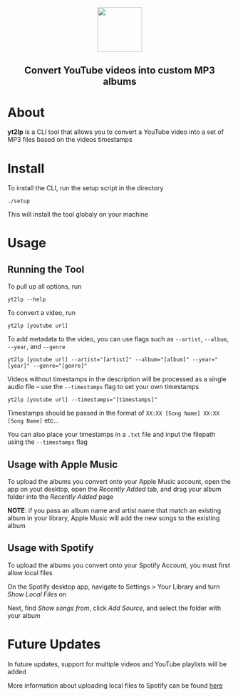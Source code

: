 <div align="center">
  <img src="https://github.com/user-attachments/assets/972300ff-fd66-41e1-b86c-bc59cf72e133" height="100px">
  <h2>Convert YouTube videos into custom MP3 albums</h2>
</div>

# About 

**yt2lp** is a CLI tool that allows you to convert a YouTube video into a set of MP3 files based on the videos timestamps

# Install

To install the CLI, run the setup script in the directory
```
./setup
```
This will install the tool globaly on your machine

# Usage

## Running the Tool

To pull up all options, run 
```
yt2lp --help
```
To convert a video, run 
```
yt2lp [youtube url]
```
To add metadata to the video, you can use flags such as `--artist`, `--album`, `--year`, and `--genre`
```
yt2lp [youtube url] --artist="[artist]" --album="[album]" --year="[year]" --genre="[genre]"
```
Videos without timestamps in the description will be processed as a single audio file &ndash; use the `--timestamps` flag to set your own timestamps
```
yt2lp [youtube url] --timestamps="[timestamps]"
```

Timestamps should be passed in the format of `XX:XX [Song Name] XX:XX [Song Name]` etc...

You can also place your timestamps in a `.txt` file and input the filepath using the `--timestamps` flag

## Usage with Apple Music 
To upload the albums you convert onto your Apple Music account, open the app on yout desktop, open the *Recently Added* tab, and drag your album folder into the *Recently Added* page

**NOTE**: if you pass an album name and artist name that match an existing album in your library, Apple Music will add the new songs to the existing album

## Usage with Spotify
To upload the albums you convert onto your Spotify Account, you must first allow local files

On the Spotify desktop app, navigate to Settings > Your Library and turn *Show Local Files* on

Next, find *Show songs from*, click *Add Source*, and select the folder with your album

# Future Updates
In future updates, support for multiple videos and YouTube playlists will be added

More information about uploading local files to Spotify can be found [here](https://support.spotify.com/us/article/local-files/)
